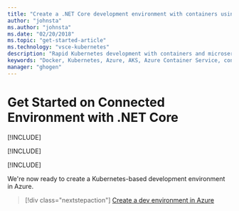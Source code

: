 ```yaml
---
title: "Create a .NET Core development environment with containers using Kubernetes in the cloud - Step 1 - Install tools | Microsoft Docs"
author: "johnsta"
ms.author: "johnsta"
ms.date: "02/20/2018"
ms.topic: "get-started-article"
ms.technology: "vsce-kubernetes"
description: "Rapid Kubernetes development with containers and microservices on Azure"
keywords: "Docker, Kubernetes, Azure, AKS, Azure Container Service, containers"
manager: "ghogen"
---
```

# Get Started on Connected Environment with .NET Core

[!INCLUDE[](includes/learning-objectives.md)]

[!INCLUDE[](includes/see-troubleshooting.md)]

[!INCLUDE[](includes/install-cli-and-vscode.md)]

We're now ready to create a Kubernetes-based development environment in Azure.

> [!div class="nextstepaction"]
> [Create a dev environment in Azure](get-started-netcore-02.md)
